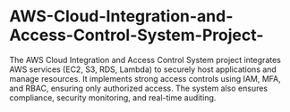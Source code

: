 # AWS-Cloud-Integration-and-Access-Control-System-Project-
The AWS Cloud Integration and Access Control System project integrates AWS services (EC2, S3, RDS, Lambda) to securely host applications and manage resources. It implements strong access controls using IAM, MFA, and RBAC, ensuring only authorized access. The system also ensures compliance, security monitoring, and real-time auditing.
